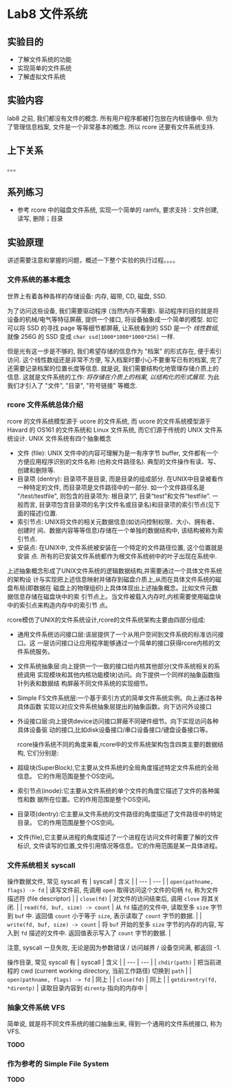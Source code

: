 # Lab8 文件系统

## 实验目的
* 了解文件系统的功能
* 实现简单的文件系统
* 了解虚拟文件系统

## 实验内容
lab8 之前, 我们都没有文件的概念. 所有用户程序都被打包放在内核镜像中.
但为了管理信息档案, 文件是一个非常基本的概念.
所以 rcore 还要有文件系统支持.


## 上下关系

。。。

## 系列练习

- 参考 rcore 中的磁盘文件系统, 实现一个简单的 ramfs, 要求支持：文件创建, 读写, 删除；目录

## 实验原理

讲述需要注意和掌握的问题，概述一下整个实验的执行过程。。。。

### 文件系统的基本概念
世界上有着各种各样的存储设备: 内存, 磁带, CD, 磁盘, SSD.

为了访问这些设备, 我们需要驱动程序 (当然内存不需要). 驱动程序的目的就是将设备的机械/电气等特征屏蔽, 提供一个接口, 将设备抽象成一个简单的模型. 如它可以将 SSD 的寻找 page 等等细节都屏蔽, 让系统看到的 SSD 是一个 *线性数组*, 就像 256G 的 SSD 变成 `char ssd[1000*1000*1000*256]` 一样.

但是光有这一步是不够的, 我们希望存储的信息作为 "档案" 的形式存在, 便于索引访问. 这个线性数组还是非常不方便, 写入档案时要小心不要重写已有的档案, 完了还需要记录档案的位置长度等信息. 就是说, 我们需要结构化地管理存储介质上的信息. 这就是文件系统的工作: *将存储在介质上的档案, 以结构化的形式展现*. 为此我们才引入了 "文件", "目录", "符号链接" 等概念.

### rcore 文件系统总体介绍
rcore 的文件系统模型源于 ucore 的文件系统, 而 ucore 的文件系统模型源于 Havard 的 OS161 的文件系统和 Linux 文件系统, 而它们源于传统的 UNIX 文件系统设计. UNIX 文件系统有四个抽象概念

* 文件 (file): UNIX 文件中的内容可理解为是一有序字节 buffer, 文件都有一个方便应用程序识别的文件名称 (也称文件路径名). 典型的文件操作有读、写、创建和删除等.
* 目录项 (dentry): 目录项不是目录, 而是目录的组成部分. 在UNIX中目录被看作一种特定的文件, 而目录项是文件路径中的一部分. 如一个文件路径名是 "/test/testfile", 则包含的目录项为: 根目录“/”, 目录“test”和文件“testfile”.  一般而言, 目录项包含目录项的名字(文件名或目录名)和目录项的索引节点(见下面的描述)位置.
* 索引节点: UNIX将文件的相关元数据信息(如访问控制权限、大小、拥有者、创建时
间、数据内容等等信息)存储在一个单独的数据结构中, 该结构被称为索引节点.
* 安装点: 在UNIX中, 文件系统被安装在一个特定的文件路径位置, 这个位置就是安装
点. 所有的已安装文件系统都作为根文件系统树中的叶子出现在系统中.

上述抽象概念形成了UNIX文件系统的逻辑数据结构,并需要通过一个具体文件系统的架构设
计与实现把上述信息映射并储存到磁盘介质上,从而在具体文件系统的磁盘布局(即数据在
磁盘上的物理组织)上具体体现出上述抽象概念。比如文件元数据信息存储在磁盘块中的索
引节点上。当文件被载入内存时,内核需要使用磁盘块中的索引点来构造内存中的索引节
点。

rcore模仿了UNIX的文件系统设计,rcore的文件系统架构主要由四部分组成:
* 通用文件系统访问接口层:该层提供了一个从用户空间到文件系统的标准访问接口。这
一层访问接口让应用程序能够通过一个简单的接口获得rcore内核的文件系统服务。
* 文件系统抽象层:向上提供一个一致的接口给内核其他部分(文件系统相关的系统调用
实现模块和其他内核功能模块)访问。向下提供一个同样的抽象函数指针列表和数据结
构屏蔽不同文件系统的实现细节。
* Simple FS文件系统层:一个基于索引方式的简单文件系统实例。向上通过各种具体函数
实现以对应文件系统抽象层提出的抽象函数。向下访问外设接口
* 外设接口层:向上提供device访问接口屏蔽不同硬件细节。向下实现访问各种具体设备驱
动的接口,比如disk设备接口/串口设备接口/键盘设备接口等。

	rcore操作系统不同的角度来看,rcore中的文件系统架构包含四类主要的数据结构,	它们分别是:
* 超级块(SuperBlock),它主要从文件系统的全局角度描述特定文件系统的全局信息。
它的作用范围是整个OS空间。
* 索引节点(inode):它主要从文件系统的单个文件的角度它描述了文件的各种属性和数
据所在位置。它的作用范围是整个OS空间。
* 目录项(dentry):它主要从文件系统的文件路径的角度描述了文件路径中的特定目录。
它的作用范围是整个OS空间。
* 文件(file),它主要从进程的角度描述了一个进程在访问文件时需要了解的文件标识,
文件读写的位置,文件引用情况等信息。它的作用范围是某一具体进程。

### 文件系统相关 syscall
操作数据文件, 常见 syscall 有
| syscall | 含义 |
| --- | --- |
| `open(pathname, flags) -> fd` | 读写文件前, 先调用 `open` 取得访问这个文件的句柄 `fd`, 称为文件描述符 (file descriptor) |
| `close(fd)` | 对文件的访问结束后, 调用 `close` 将其关闭. |
| `read(fd, buf, size) -> count` | 从 `fd` 描述的文件中, 读取至多 `size` 字节到 `buf` 中. 返回值 `count` 小于等于 `size`, 表示读取了 `count` 字节的数据. |
| `write(fd, buf, size) -> count` | 将 `buf` 开始的至多 `size` 字节的内存的内容, 写入到 `fd` 描述的文件中. 返回值表示写入了 `count` 字节的数据. |

注意, syscall 一旦失败, 无论是因为参数错误 / 访问越界 / 设备空间满, 都返回 -1.

操作目录, 常见 syscall 有
| syscall | 含义 |
| --- | --- |
| `chdir(path)` | 把当前进程的 cwd (current working directory, 当前工作路径) 切换到 `path` |
| `open(pathname, flags) -> fd` | 同上 |
| `close(fd)` | 同上 |
| `getdirentry(fd, *direntp)` | 读取目录内容到 `direntp` 指向的内存中 |

### 抽象文件系统 VFS
简单说, 就是将不同文件系统的接口抽象出来, 得到一个通用的文件系统接口, 称为 VFS.

**TODO**

### 作为参考的 Simple File System
**TODO**


